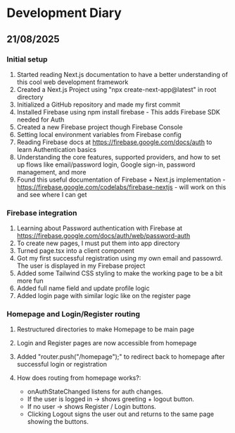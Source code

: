 # Development Diary

## 21/08/2025
### Initial setup

1. Started reading Next.js documentation to have a better understanding of this cool web development framework
2. Created a Next.js Project using "npx create-next-app@latest" in root directory
3. Initialized a GitHub repository and made my first commit
4. Installed Firebase using npm install firebase - This adds Firebase SDK needed for Auth
5. Created a new Firebase project though Firebase Console
6. Setting local environment variables from Firebase config
7. Reading Firebase docs at https://firebase.google.com/docs/auth to learn Authentication basics
7. Understanding the core features, supported providers, and how to set up flows like email/password login, Google sign-in, password management, and more
8. Found this useful documentation of Firebase + Next.js implementation - https://firebase.google.com/codelabs/firebase-nextjs - will work on this and see where I can get


### Firebase integration

1. Learning about Password authentication with Firebase at https://firebase.google.com/docs/auth/web/password-auth
2. To create new pages, I must put them into app directory
3. Turned page.tsx into a client component
4. Got my first successful registration using my own email and passowrd. The user is displayed in my Firebase project
5. Added some Tailwind CSS styling to make the working page to be a bit more fun
6. Added full name field and update profile logic
7. Added login page with similar logic like on the register page


### Homepage and Login/Register routing

1. Restructured directories to make Homepage to be main page
2. Login and Register pages are now accessible from homepage
3. Added "router.push("/homepage");" to redirect back to homepage after successful login or registration

4. How does routing from homepage works?:
    - onAuthStateChanged listens for auth changes.
    - If the user is logged in -> shows greeting + logout button.
    - If no user -> shows Register / Login buttons.
    - Clicking Logout signs the user out and returns to the same page showing the buttons.
